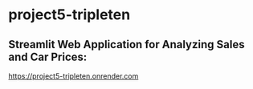 # project5-tripleten
## Streamlit Web Application for Analyzing Sales and Car Prices:
https://project5-tripleten.onrender.com